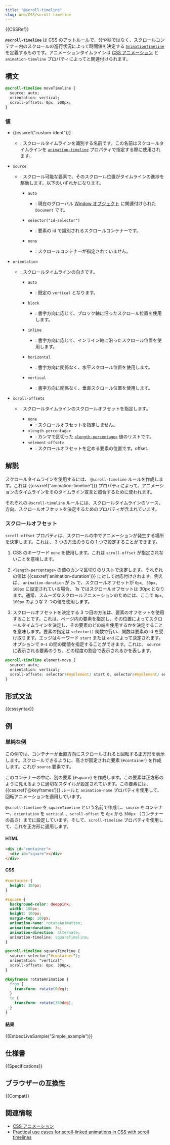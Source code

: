 ```yaml
---
title: "@scroll-timeline"
slug: Web/CSS/scroll-timeline
---
```


{{CSSRef}}

**`@scroll-timeline`** は CSS の[アットルール](/ja/docs/Web/CSS/At-rule)で、分や秒ではなく、スクロールコンテナー内のスクロールの進行状況によって時間値を決定する [`AnimationTimeline`](/ja/docs/Web/API/AnimationTimeline) を定義するものです。アニメーションタイムラインは [CSS アニメーション](/ja/docs/Web/CSS/CSS_Animations) と `animation-timeline` プロパティによってと関連付けられます。

## 構文

```css
@scroll-timeline moveTimeline {
  source: auto;
  orientation: vertical;
  scroll-offsets: 0px, 500px;
}
```

### 値

- {{cssxref("custom-ident")}}

  - : スクロールタイムラインを識別する名前です。この名前はスクロールタイムラインを [`animation-timeline`](/ja/docs/Web/CSS/animation-timeline) プロパティで指定する際に使用されます。

- `source`

  - : スクロール可能な要素で、そのスクロール位置がタイムラインの進捗を駆動します。以下のいずれかになります。

    - `auto`

      - : 現在のグローバル [Window オブジェクト](/ja/docs/Web/API/Window) に関連付けられた `Document` です。

    - `selector("id-selector")`

      - : 要素の id で識別されるスクロールコンテナーです。

    - `none`
      - : スクロールコンテナーが指定されていません。

- `orientation`

  - : スクロールタイムラインの向きです。

    - `auto`

      - : 既定の `vertical` となります。

    - `block`

      - : 書字方向に応じて、ブロック軸に沿ったスクロール位置を使用します。

    - `inline`

      - : 書字方向に応じて、インライン軸に沿ったスクロール位置を使用します。

    - `horizontal`

      - : 書字方向に関係なく、水平スクロール位置を使用します。

    - `vertical`
      - : 書字方向に関係なく、垂直スクロール位置を使用します。

- `scroll-offsets`

  - : スクロールタイムラインのスクロールオフセットを指定します。

    - `none`
      - : スクロールオフセットを指定しません。
    - `<length-percentage>`
      - : カンマで区切った [`<length-percentage>`](/ja/docs/Web/CSS/length-percentage) 値のリストです。
    - `<element-offset>`
      - : スクロールオフセットを定める要素の位置です。offset.

## 解説

スクロールタイムラインを使用するには、 `@scroll-timeline` ルールを作成します。これは {{cssxref("animation-timeline")}} プロパティによって、アニメーションのタイムラインをそのタイムライン宣言と照合するために使われます。

それぞれの `@scroll-timeline` ルールには、スクロールタイムラインのソース、方向、スクロールオフセットを決定するためのプロパティが含まれています。

### スクロールオフセット

`scroll-offset` プロパティは、スクロールの中でアニメーションが発生する場所を決定します。これは、 3 つの方法のうちの 1 つで設定することができます。

1. CSS のキーワード `none` を使用します。これは `scroll-offset` が指定されないことを意味します。

2. [`<length-percentage>`](/ja/docs/Web/CSS/length-percentage) の値のカンマ区切りのリストで決定します。それぞれの値は {{cssxref('animation-duration')}} に対して対応付けされます。例えば、 `animation-duration` が `2s` で、スクロールオフセットが `0px, 30px, 100px` に設定されている場合、 1s ではスクロールオフセットは 30px となります。通常、スムーズなスクロールアニメーションのためには、ここで `0px, 100px` のような 2 つの値を使用します。

3. スクロールオフセットを決定する 3 つ目の方法は、要素のオフセットを使用することです。これは、ページ内の要素を指定し、その位置によってスクロールタイムラインを決定し、その要素のどの端を使用するかを決定することを意味します。要素の指定は `selector()` 関数で行い、関数は要素の id を受け取ります。エッジはキーワード `start` または `end` によって決定されます。オプションで `0–1` の間の閾値を指定することができます。これは、 `source` に表示される要素のうち、どの程度の割合で表示されるかを表します。

```css
@scroll-timeline element-move {
  source: auto;
  orientation: vertical;
  scroll-offsets: selector(#myElement) start 0, selector(#myElement) end 0;
}
```

## 形式文法

{{csssyntax}}

## 例

### 単純な例

この例では、コンテナーが垂直方向にスクロールされると回転する正方形を表示します。スクロールできるように、高さが固定された要素 (`#container`) を作成します。これが `source` 要素です。

このコンテナーの中に、別の要素 (`#square`) を作成します。この要素は正方形のように見えるように適切なスタイルが設定されています。この要素には、 {{cssxref('@keyframes')}} ルールと `animation-name` プロパティを使用して、回転アニメーションを適用しています。

`@scroll-timeline` を `squareTimeline` という名前で作成し、`source` をコンテナー、`orientation` を `vertical` 、`scroll-offset` を `0px` から `300px` （コンテナーの高さ）までに設定しています。そして、`scroll-timeline` プロパティを使用して、これを正方形に適用します。

#### HTML

```html
<div id="container">
  <div id="square"></div>
</div>
```

#### CSS

```css
#container {
  height: 300px;
}

#square {
  background-color: deeppink;
  width: 100px;
  height: 100px;
  margin-top: 100px;
  animation-name: rotateAnimation;
  animation-duration: 3s;
  animation-direction: alternate;
  animation-timeline: squareTimeline;
}

@scroll-timeline squareTimeline {
  source: selector("#container");
  orientation: "vertical";
  scroll-offsets: 0px, 300px;
}

@keyframes rotateAnimation {
  from {
    transform: rotate(0deg);
  }
  to {
    transform: rotate(360deg);
  }
}
```

#### 結果

{{EmbedLiveSample("Simple_example")}}

## 仕様書

{{Specifications}}

## ブラウザーの互換性

{{Compat}}

## 関連情報

- [CSS アニメーション](/ja/docs/Web/CSS/CSS_Animations)
- [Practical use cases for scroll-linked animations in CSS with scroll timelines](https://css-tricks.com/practical-use-cases-for-scroll-linked-animations-in-css-with-scroll-timelines/)
